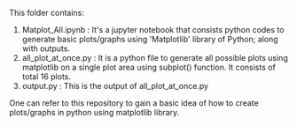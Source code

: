This folder contains:
1.  Matplot_All.ipynb : It's a jupyter notebook that consists python codes to generate basic plots/graphs using 'Matplotlib' library of Python; along with outputs.
2.  all_plot_at_once.py : It is a python file to generate all possible plots using matplotlib on a single plot area using subplot() function. It consists of total 16 plots.
3.  output.py : This is the output of all_plot_at_once.py

One can refer to this repository to gain a basic idea of how to create plots/graphs in python using matplotlib library.
